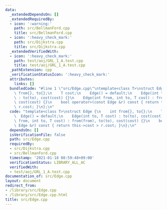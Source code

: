 ```yaml
---
data:
  _extendedDependsOn: []
  _extendedRequiredBy:
  - icon: ':warning:'
    path: src/BellmanFord.cpp
    title: src/BellmanFord.cpp
  - icon: ':heavy_check_mark:'
    path: src/Dijkstra.cpp
    title: src/Dijkstra.cpp
  _extendedVerifiedWith:
  - icon: ':heavy_check_mark:'
    path: test/aoj/GRL_1_A.test.cpp
    title: test/aoj/GRL_1_A.test.cpp
  _pathExtension: cpp
  _verificationStatusIcon: ':heavy_check_mark:'
  attributes:
    links: []
  bundledCode: "#line 1 \"src/Edge.cpp\"\ntemplate<class T>\nstruct Edge {\n    int\
    \ from{}, to{};\n    T cost;\n    Edge() = default;\n    Edge(int to, T cost)\
    \ : to(to), cost(cost) {}\n    Edge(int from, int to, T cost) : from(from), to(to),\
    \ cost(cost) {}\n    bool operator>(const Edge &r) const { return this->cost >\
    \ r.cost; }\n};\n"
  code: "template<class T>\nstruct Edge {\n    int from{}, to{};\n    T cost;\n  \
    \  Edge() = default;\n    Edge(int to, T cost) : to(to), cost(cost) {}\n    Edge(int\
    \ from, int to, T cost) : from(from), to(to), cost(cost) {}\n    bool operator>(const\
    \ Edge &r) const { return this->cost > r.cost; }\n};\n"
  dependsOn: []
  isVerificationFile: false
  path: src/Edge.cpp
  requiredBy:
  - src/Dijkstra.cpp
  - src/BellmanFord.cpp
  timestamp: '2021-01-18 08:59:48+09:00'
  verificationStatus: LIBRARY_ALL_AC
  verifiedWith:
  - test/aoj/GRL_1_A.test.cpp
documentation_of: src/Edge.cpp
layout: document
redirect_from:
- /library/src/Edge.cpp
- /library/src/Edge.cpp.html
title: src/Edge.cpp
---
```

